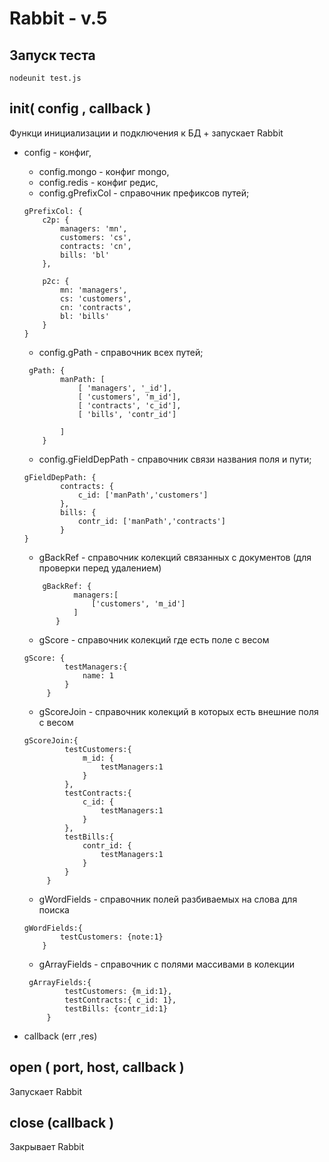 Rabbit - v.5
=====
## Запуск теста
```
nodeunit test.js
```

## init( config , callback )
Функци инициализации и подключения к БД + запускает Rabbit
* config - конфиг,
    * config.mongo - конфиг mongo,
    * config.redis - конфиг редис,
    * config.gPrefixCol - справочник префиксов путей;

    ```
    gPrefixCol: {
        c2p: {
            managers: 'mn',
            customers: 'cs',
            contracts: 'cn',
            bills: 'bl'
        },

        p2c: {
            mn: 'managers',
            cs: 'customers',
            cn: 'contracts',
            bl: 'bills'
        }
    }
    ```

    * config.gPath - справочник всех путей;

    ```
     gPath: {
            manPath: [
                [ 'managers', '_id'],
                [ 'customers', 'm_id'],
                [ 'contracts', 'c_id'],
                [ 'bills', 'contr_id']

            ]
        }
    ```

    * config.gFieldDepPath - справочник связи названия поля и пути;

    ```
    gFieldDepPath: {
            contracts: {
                c_id: ['manPath','customers']
            },
            bills: {
                contr_id: ['manPath','contracts']
            }
    }
    ```

    * gBackRef - справочник колекций связанных с документов (для проверки перед удалением)

    ```
        gBackRef: {
               managers:[
                   ['customers', 'm_id']
               ]
           }
    ```

    * gScore - справочник колекций где есть поле с весом

    ```
    gScore: {
             testManagers:{
                 name: 1
             }
         }
    ```

    * gScoreJoin - справочник колекций в которых есть внешние поля с весом

    ```
    gScoreJoin:{
             testCustomers:{
                 m_id: {
                     testManagers:1
                 }
             },
             testContracts:{
                 c_id: {
                     testManagers:1
                 }
             },
             testBills:{
                 contr_id: {
                     testManagers:1
                 }
             }
         }
    ```

    * gWordFields - справочник полей разбиваемых на слова для поиска

    ```
    gWordFields:{
            testCustomers: {note:1}
        }
    ```

    * gArrayFields - справочник с полями массивами в колекции

    ```
     gArrayFields:{
             testCustomers: {m_id:1},
             testContracts:{ c_id: 1},
             testBills: {contr_id:1}
         }
    ```
* callback (err ,res)


## open ( port, host, callback )
Запускает Rabbit

## close (callback )
Закрывает Rabbit
